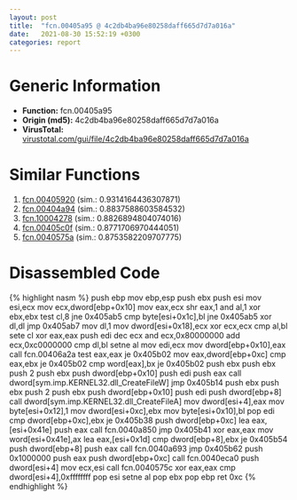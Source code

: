 ```yaml
---
layout: post
title:  "fcn.00405a95 @ 4c2db4ba96e80258daff665d7d7a016a"
date:   2021-08-30 15:52:19 +0300
categories: report
---
```


# Generic Information
- **Function:** fcn.00405a95
- **Origin (md5):** 4c2db4ba96e80258daff665d7d7a016a
- **VirusTotal:** [virustotal.com/gui/file/4c2db4ba96e80258daff665d7d7a016a][virustotal_ref]



# Similar Functions

1. [fcn.00405920][similar_1_ref] (sim.: 0.9314164436307871)
2. [fcn.00404a94][similar_2_ref] (sim.: 0.8837588603584532)
3. [fcn.10004278][similar_3_ref] (sim.: 0.8826894804074016)
4. [fcn.00405c0f][similar_4_ref] (sim.: 0.8771706970444051)
5. [fcn.0040575a][similar_5_ref] (sim.: 0.8753582209707775)


# Disassembled Code

{% highlight nasm %}
push ebp
mov ebp,esp
push ebx
push esi
mov esi,ecx
mov ecx,dword[ebp+0x10]
mov eax,ecx
shr eax,1
and al,1
xor ebx,ebx
test cl,8
jne 0x405ab5
cmp byte[esi+0x1c],bl
jne 0x405ab5
xor dl,dl
jmp 0x405ab7
mov dl,1
mov dword[esi+0x18],ecx
xor ecx,ecx
cmp al,bl
sete cl
xor eax,eax
push edi
dec ecx
and ecx,0x80000000
add ecx,0xc0000000
cmp dl,bl
setne al
mov edi,ecx
mov dword[ebp+0x10],eax
call fcn.00406a2a
test eax,eax
je 0x405b02
mov eax,dword[ebp+0xc]
cmp eax,ebx
je 0x405b02
cmp word[eax],bx
je 0x405b02
push ebx
push ebx
push 2
push ebx
push dword[ebp+0x10]
push edi
push eax
call dword[sym.imp.KERNEL32.dll_CreateFileW]
jmp 0x405b14
push ebx
push ebx
push 2
push ebx
push dword[ebp+0x10]
push edi
push dword[ebp+8]
call dword[sym.imp.KERNEL32.dll_CreateFileA]
mov dword[esi+4],eax
mov byte[esi+0x12],1
mov dword[esi+0xc],ebx
mov byte[esi+0x10],bl
pop edi
cmp dword[ebp+0xc],ebx
je 0x405b38
push dword[ebp+0xc]
lea eax,[esi+0x41e]
push eax
call fcn.0040a850
jmp 0x405b41
xor eax,eax
mov word[esi+0x41e],ax
lea eax,[esi+0x1d]
cmp dword[ebp+8],ebx
je 0x405b54
push dword[ebp+8]
push eax
call fcn.0040a693
jmp 0x405b62
push 0x1000000
push eax
push dword[ebp+0xc]
call fcn.0040eca0
push dword[esi+4]
mov ecx,esi
call fcn.0040575c
xor eax,eax
cmp dword[esi+4],0xffffffff
pop esi
setne al
pop ebx
pop ebp
ret 0xc
{% endhighlight %}


[similar_1_ref]: /report/fcn.00405920@4c2db4ba96e80258daff665d7d7a016a
[similar_2_ref]: /report/fcn.00404a94@73677cb40830e94fbfb5483ff33e40b9
[similar_3_ref]: /report/fcn.10004278@481b545f5c18f2fce1caac67ddc419e8
[similar_4_ref]: /report/fcn.00405c0f@510c8408eb3f0420e19240592ddc0b5b
[similar_5_ref]: /report/fcn.0040575a@8cfdb0713f3b8f9b0a5ef775f40cf182
[virustotal_ref]: https://www.virustotal.com/gui/file/4c2db4ba96e80258daff665d7d7a016a